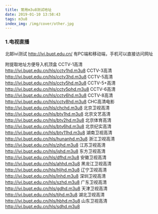 ```yaml
---
title: 常用m3u8测试地址
date: 2019-01-10 13:58:43
tags: m3u8
index_img: /img/cover/other.jpg
---
```


### 1.电视直播
北邮ivi测试 http://ivi.bupt.edu.cn/  有PC端和移动端，手机可以直接访问网址

附提取地址方便导入机顶盒
CCTV-1高清
http://ivi.bupt.edu.cn/hls/cctv1hd.m3u8
CCTV-3高清
http://ivi.bupt.edu.cn/hls/cctv3hd.m3u8
CCTV-5高清
http://ivi.bupt.edu.cn/hls/cctv5hd.m3u8
CCTV-5+高清
http://ivi.bupt.edu.cn/hls/cctv5phd.m3u8
CCTV-6高清
http://ivi.bupt.edu.cn/hls/cctv6hd.m3u8
CCTV-8高清
http://ivi.bupt.edu.cn/hls/cctv8hd.m3u8
CHC高清电影
http://ivi.bupt.edu.cn/hls/chchd.m3u8
北京卫视高清
http://ivi.bupt.edu.cn/hls/btv1hd.m3u8
北京文艺高清
http://ivi.bupt.edu.cn/hls/btv2hd.m3u8
北京体育高清
http://ivi.bupt.edu.cn/hls/btv6hd.m3u8
北京纪实高清
http://ivi.bupt.edu.cn/hls/btv11hd.m3u8
湖南卫视高清
http://ivi.bupt.edu.cn/hls/hunanhd.m3u8
浙江卫视高清
http://ivi.bupt.edu.cn/hls/zjhd.m3u8
江苏卫视高清
http://ivi.bupt.edu.cn/hls/jshd.m3u8
东方卫视高清
http://ivi.bupt.edu.cn/hls/dfhd.m3u8
安徽卫视高清
http://ivi.bupt.edu.cn/hls/ahhd.m3u8
黑龙江卫视高清
http://ivi.bupt.edu.cn/hls/hljhd.m3u8
辽宁卫视高清
http://ivi.bupt.edu.cn/hls/lnhd.m3u8
深圳卫视高清
http://ivi.bupt.edu.cn/hls/szhd.m3u8
广东卫视高清
http://ivi.bupt.edu.cn/hls/gdhd.m3u8
天津卫视高清
http://ivi.bupt.edu.cn/hls/tjhd.m3u8
湖北卫视高清
http://ivi.bupt.edu.cn/hls/hbhd.m3u8
山东卫视高清
http://ivi.bupt.edu.cn/hls/sdhd.m3u8